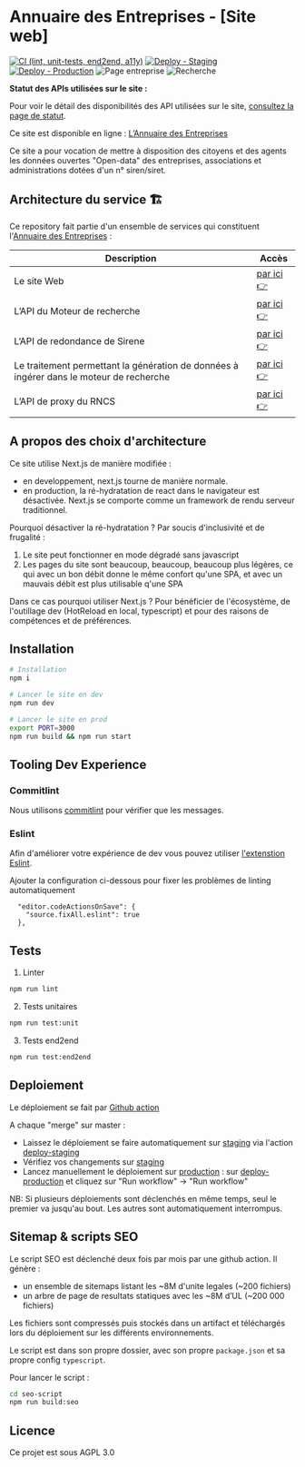 # Annuaire des Entreprises - [Site web]

[![CI (lint, unit-tests, end2end, a11y)](https://github.com/etalab/annuaire-entreprises.data.gouv.fr/actions/workflows/pre-merge.yml/badge.svg)](https://github.com/etalab/annuaire-entreprises.data.gouv.fr/actions/workflows/pre-merge.yml)
[![Deploy - Staging](https://github.com/etalab/annuaire-entreprises.data.gouv.fr/actions/workflows/deploy-staging.yml/badge.svg?branch=main)](https://github.com/etalab/annuaire-entreprises.data.gouv.fr/actions/workflows/deploy-staging.yml)
[![Deploy - Production](https://github.com/etalab/annuaire-entreprises.data.gouv.fr/actions/workflows/deploy-production.yml/badge.svg)](https://github.com/etalab/annuaire-entreprises.data.gouv.fr/actions/workflows/deploy-production.yml)
![Page entreprise](https://img.shields.io/uptimerobot/status/m787859483-e754b64b78a0c30eea102880?label=Page%20entreprise&logo=Page%20entreprise)
![Recherche](https://img.shields.io/uptimerobot/status/m787859512-adcc5cd05674366504f96c86?label=Recherche&logo=Page%20entreprise)

**Statut des APIs utilisées sur le site :**

Pour voir le détail des disponibilités des API utilisées sur le site, [consultez la page de statut](https://annuaire-entreprises.data.gouv.fr/sources-de-donnees).

Ce site est disponible en ligne : [L’Annuaire des Entreprises](https://annuaire-entreprises.data.gouv.fr)

Ce site a pour vocation de mettre à disposition des citoyens et des agents les données ouvertes "Open-data" des entreprises, associations et administrations dotées d'un n° siren/siret.

## Architecture du service 🏗

Ce repository fait partie d'un ensemble de services qui constituent l'[Annuaire des Entreprises](https://annuaire-entreprises.data.gouv.fr) :

| Description                                                                             | Accès                                                                     |
| --------------------------------------------------------------------------------------- | ------------------------------------------------------------------------- |
| Le site Web                                                                             | [par ici 👉](https://github.com/etalab/annuaire-entreprises-site)         |
| L’API du Moteur de recherche                                                            | [par ici 👉](https://github.com/etalab/annuaire-entreprises-search-api)   |
| L‘API de redondance de Sirene                                                           | [par ici 👉](https://github.com/etalab/annuaire-entreprises-sirene-api)   |
| Le traitement permettant la génération de données à ingérer dans le moteur de recherche | [par ici 👉](https://github.com/etalab/annuaire-entreprises-search-infra) |
| L’API de proxy du RNCS                                                                  | [par ici 👉](https://github.com/etalab/rncs-api-proxy)                    |

## A propos des choix d'architecture

Ce site utilise Next.js de manière modifiée :

- en developpement, next.js tourne de manière normale.
- en production, la ré-hydratation de react dans le navigateur est désactivée. Next.js se comporte comme un framework de rendu serveur traditionnel.

Pourquoi désactiver la ré-hydratation ? Par soucis d'inclusivité et de frugalité :

1. Le site peut fonctionner en mode dégradé sans javascript
2. Les pages du site sont beaucoup, beaucoup, beaucoup plus légères, ce qui avec un bon débit donne le même confort qu'une SPA, et avec un mauvais débit est plus utilisable q'une SPA

Dans ce cas pourquoi utiliser Next.js ? Pour bénéficier de l'écosystème, de l'outillage dev (HotReload en local, typescript) et pour des raisons de compétences et de préférences.

## Installation

```bash
# Installation
npm i

# Lancer le site en dev
npm run dev

# Lancer le site en prod
export PORT=3000
npm run build && npm run start
```

## Tooling Dev Experience

### Commitlint

Nous utilisons [commitlint](https://commitlint.js.org/#/guides-local-setup) pour vérifier que les messages.

### Eslint

Afin d'améliorer votre expérience de dev vous pouvez utiliser [l'extenstion Eslint](https://marketplace.visualstudio.com/items?itemName=dbaeumer.vscode-eslint).

Ajouter la configuration ci-dessous pour fixer les problèmes de linting automatiquement

```
  "editor.codeActionsOnSave": {
    "source.fixAll.eslint": true
  },
```

## Tests

1. Linter

```bash
npm run lint
```

2. Tests unitaires

```bash
npm run test:unit
```

3. Tests end2end

```bash
npm run test:end2end
```

## Deploiement

Le déploiement se fait par [Github action](https://github.com/etalab/annuaire-entreprises-site/actions)

A chaque "merge" sur master :

- Laissez le déploiement se faire automatiquement sur [staging](https://staging.annuaire-entreprises.data.gouv.fr) via l'action [deploy-staging](https://github.com/etalab/annuaire-entreprises-site/actions/workflows/deploy-staging.yml)
- Vérifiez vos changements sur [staging](https://staging.annuaire-entreprises.data.gouv.fr)
- Lancez manuellement le déploiement sur [production](https://annuaire-entreprises.data.gouv.fr) : sur [deploy-production](https://github.com/etalab/annuaire-entreprises-site/actions/workflows/deploy-production.yml) et cliquez sur "Run workflow" -> "Run workflow"

NB: Si plusieurs déploiements sont déclenchés en même temps, seul le premier va jusqu'au bout. Les autres sont automatiquement interrompus.

## Sitemap & scripts SEO

Le script SEO est déclenché deux fois par mois par une github action.
Il génère :

- un ensemble de sitemaps listant les ~8M d'unite legales (~200 fichiers)
- un arbre de page de resultats statiques avec les ~8M d’UL (~200 000 fichiers)

Les fichiers sont compressés puis stockés dans un artifact et téléchargés lors du déploiement sur les différents environnements.

Le script est dans son propre dossier, avec son propre `package.json` et sa propre config `typescript`.

Pour lancer le script :

```bash
cd seo-script
npm run build:seo
```

## Licence

Ce projet est sous AGPL 3.0

